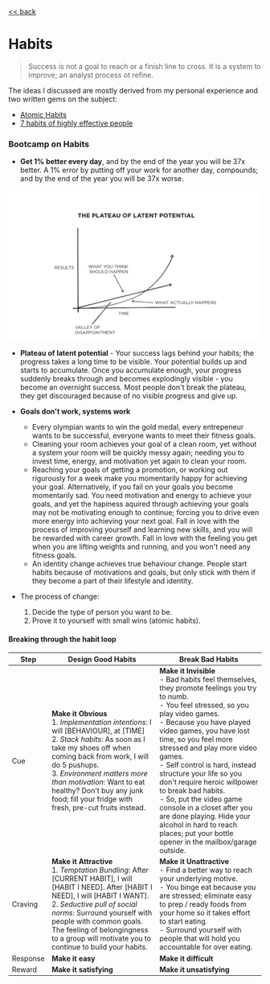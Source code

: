 [<< back](../index.md)

# Habits

> Success is not a goal to reach or a finish line to cross. It is a system to improve; an analyst process ot refine.

The ideas I discussed are mostly derived from my personal experience and two written gems on the subject:
- [Atomic Habits](https://amzn.to/36CLUeS)
- [7 habits of highly effective people](https://amzn.to/2smlRK9)


### Bootcamp on Habits
- **Get 1% better every day**, and by the end of the year you will be 37x better. A 1% error by putting off your work for another day, compounds; and by the end of the year you will be 37x worse.

![Plateau of latent potential](./assets/plateau-of-latent-potential.png)

- **Plateau of latent potential** - Your success lags behind your habits; the progress takes a long time to be visible. Your potential builds up and starts to accumulate. Once you accumulate enough, your progress suddenly breaks through and becomes explodingly visible - you become an overnight success. Most people don't break the plateau, they get discouraged because of no visible progress and give up.
- **Goals don't work, systems work**
  - Every olympian wants to win the gold medal, every entrepeneur wants to be successful, everyone wants to meet their fitness goals.
  - Cleaning your room achieves your goal of a clean room, yet without a system your room will be quickly messy again; needing you to invest time, energy, and motivation yet again to clean your room.
  - Reaching your goals of getting a promotion, or working out rigurously for a week make you momentarily happy for achieving your goal. Alternatively, if you fail on your goals you become momentarily sad. You need motivation and energy to achieve your goals, and yet the hapiness aquired through achieving your goals may not be motivating enough to continue; forcing you to drive even more energy into achieving your next goal. Fall in love with the process of improving yourself and learning new skills, and you will be rewarded with career growth. Fall in love with the feeling you get when you are lifting weights and running, and you won't need any fitness goals.
  - An identity change achieves true behaviour change. People start habits because of motivations and goals, but only stick with them if they become a part of their lifestyle and identity.
  
- The process of change:
  1. Decide the type of person you want to be.
  2. Prove it to yourself with small wins (atomic habits).
 
#### Breaking through the habit loop
| Step | Design Good Habits | Break Bad Habits |
|-------|--------|---------|
| Cue | **Make it Obvious** <br> 1. _Implementation intentions_: I will [BEHAVIOUR], at [TIME] <br> 2. _Stack habits_: As soon as I take my shoes off when coming back from work, I will do 5 pushups. <br> 3. _Environment matters more than motivation_: Want to eat healthy? Don't buy any junk food; fill your fridge with fresh, pre-cut fruits instead. | **Make it Invisible** <br> - Bad habits feel themselves, they promote feelings you try to numb. <br> - You feel stressed, so you play video games. <br> - Because you have played video games, you have lost time, so you feel more stressed and play more video games. <br> - Self control is hard, instead structure your life so you don't require heroic willpower to break bad habits. <br> - So, put the video game console in a closet after you are done playing. Hide your alcohol in hard to reach places; put your bottle opener in the mailbox/garage outside.   |
| Craving | **Make it Attractive** <br> 1. _Temptation Bundling_: After [CURRENT HABIT], I will [HABIT I NEED]. After [HABIT I NEED], I will [HABIT I WANT]. <br> 2. _Seductive pull of social norms_: Surround yourself with people with common goals. The feeling of belongingness to a group will motivate you to continue to build your habits.  | **Make it Unattractive** <br> - Find a better way to reach your underlying motive. <br> - You binge eat because you are stressed; eliminate easy to prep / ready foods from your home so it takes effort to start eating. <br> - Surround yourself with people that will hold you accountable for over eating.
| Response | **Make it easy**  | **Make it difficult** |
| Reward | **Make it satisfying** | **Make it unsatisfying** |




  

  

